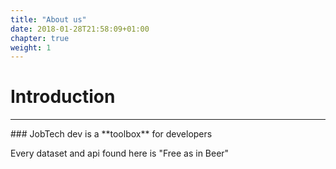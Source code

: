 ```yaml
---
title: "About us"
date: 2018-01-28T21:58:09+01:00
chapter: true
weight: 1
---
```

# Introduction
<hr>
### JobTech dev is a **toolbox** for developers

Every dataset and api found here is "Free as in Beer" 
